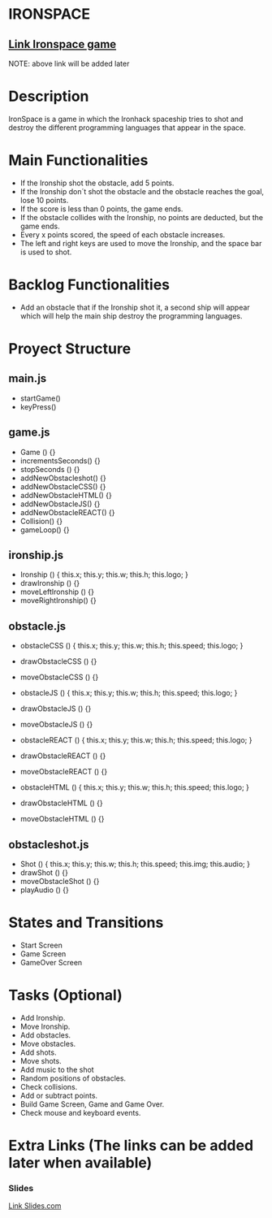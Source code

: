 # IRONSPACE


## [Link Ironspace game](https://andreasv15.github.io/ironhack-space/)
NOTE: above link will be added later

# Description
IronSpace is a game in which the Ironhack spaceship tries to shot and destroy the different programming languages that appear in the space.

# Main Functionalities
- If the Ironship shot the obstacle, add 5 points.
- If the Ironship don´t shot the obstacle and the obstacle reaches the goal, lose 10 points.
- If the score is less than 0 points, the game ends.
- If the obstacle collides with the Ironship, no points are deducted, but the game ends.
- Every x points scored, the speed of each obstacle increases.
- The left and right keys are used to move the Ironship, and the space bar is used to shot.



# Backlog Functionalities
- Add an obstacle that if the Ironship shot it, a second ship will appear which will help the main ship destroy the programming languages.

# Proyect Structure

## main.js

- startGame()
- keyPress()

## game.js

- Game () {}
- incrementsSeconds() {}
- stopSeconds () {}
- addNewObstacleshot() {}
- addNewObstacleCSS() {}
- addNewObstacleHTML() {}
- addNewObstacleJS() {}
- addNewObstacleREACT() {}
- Collision() {}
- gameLoop() {}

## ironship.js 
- Ironship () { this.x; this.y; this.w; this.h; this.logo; }
- drawIronship () {}
- moveLeftIronship () {}
- moveRightIronship() {}

## obstacle.js 
- obstacleCSS () { this.x; this.y; this.w; this.h; this.speed; this.logo; }
- drawObstacleCSS () {}
- moveObstacleCSS () {}

- obstacleJS () { this.x; this.y; this.w; this.h; this.speed; this.logo; }
- drawObstacleJS () {}
- moveObstacleJS () {}

- obstacleREACT () { this.x; this.y; this.w; this.h; this.speed; this.logo; }
- drawObstacleREACT () {}
- moveObstacleREACT () {}

- obstacleHTML () { this.x; this.y; this.w; this.h; this.speed; this.logo; }
- drawObstacleHTML () {}
- moveObstacleHTML () {}

## obstacleshot.js
- Shot () { this.x; this.y; this.w; this.h; this.speed; this.img; this.audio; }
- drawShot () {}
- moveObstacleShot () {}
- playAudio () {}


# States and Transitions

- Start Screen
- Game Screen
- GameOver Screen

# Tasks (Optional)

- Add Ironship.
- Move Ironship.
- Add obstacles.
- Move obstacles.
- Add shots.
- Move shots.
- Add music to the shot
- Random positions of obstacles.
- Check collisions.
- Add or subtract points.
- Build Game Screen, Game and Game Over.
- Check mouse and keyboard events.


# Extra Links (The links can be added later when available)


### Slides
[Link Slides.com](https://drive.google.com/file/d/1tbUOZyS9dZstE_4eUOkjkJKIfbbeazO-/view?usp=sharing)